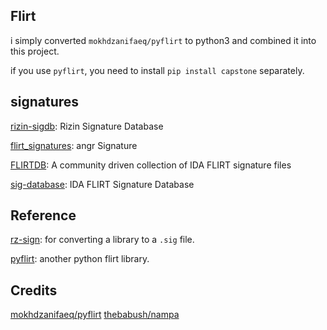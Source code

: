 
## Flirt
i simply converted `mokhdzanifaeq/pyflirt` to python3 and combined it into this project.

if you use `pyflirt`, you need to install `pip install capstone` separately.


## signatures
[rizin-sigdb](https://github.com/rizinorg/sigdb): Rizin Signature Database

[flirt_signatures](https://github.com/angr/flirt_signatures): angr Signature

[FLIRTDB](https://github.com/Maktm/FLIRTDB): A community driven collection of IDA FLIRT signature files

[sig-database](https://github.com/push0ebp/sig-database): IDA FLIRT Signature Database


## Reference
[rz-sign](https://github.com/rizinorg/rizin/releases/tag/v0.4.0): for converting a library to a `.sig` file.

[pyflirt](https://github.com/williballenthin/lancelot/tree/master/pyflirt): another python flirt library.


## Credits
[mokhdzanifaeq/pyflirt](https://github.com/mokhdzanifaeq/pyflirt)
[thebabush/nampa](https://github.com/thebabush/nampa)
